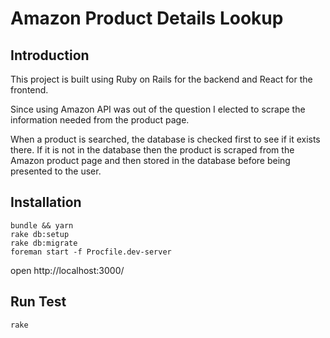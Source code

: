 # Amazon Product Details Lookup

## Introduction

This project is built using Ruby on Rails for the backend and React for the frontend.

Since using Amazon API was out of the question I elected to scrape the information needed from the product page.

When a product is searched, the database is checked first to see if it exists there. If it is not in the database
then the product is scraped from the Amazon product page and then stored in the database before being presented to the user.

## Installation
```
bundle && yarn
rake db:setup
rake db:migrate
foreman start -f Procfile.dev-server
```

open http://localhost:3000/

## Run Test
```
rake
```
